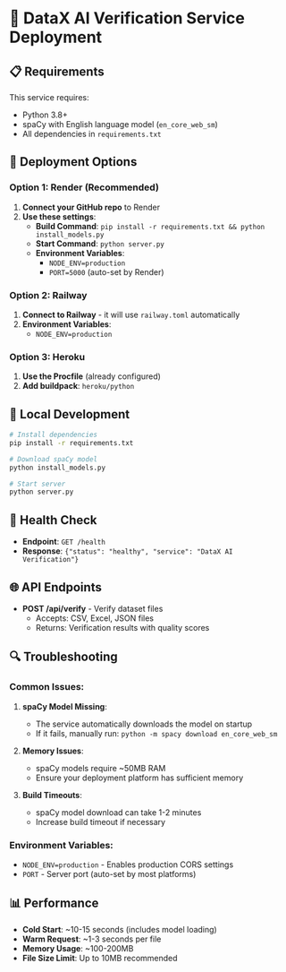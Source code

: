 # 🤖 DataX AI Verification Service Deployment

## 📋 Requirements

This service requires:
- Python 3.8+
- spaCy with English language model (`en_core_web_sm`)
- All dependencies in `requirements.txt`

## 🚀 Deployment Options

### Option 1: Render (Recommended)

1. **Connect your GitHub repo** to Render
2. **Use these settings**:
   - **Build Command**: `pip install -r requirements.txt && python install_models.py`
   - **Start Command**: `python server.py`
   - **Environment Variables**: 
     - `NODE_ENV=production`
     - `PORT=5000` (auto-set by Render)

### Option 2: Railway

1. **Connect to Railway** - it will use `railway.toml` automatically
2. **Environment Variables**:
   - `NODE_ENV=production`

### Option 3: Heroku

1. **Use the Procfile** (already configured)
2. **Add buildpack**: `heroku/python`

## 🔧 Local Development

```bash
# Install dependencies
pip install -r requirements.txt

# Download spaCy model
python install_models.py

# Start server
python server.py
```

## 🏥 Health Check

- **Endpoint**: `GET /health`
- **Response**: `{"status": "healthy", "service": "DataX AI Verification"}`

## 🌐 API Endpoints

- **POST /api/verify** - Verify dataset files
  - Accepts: CSV, Excel, JSON files
  - Returns: Verification results with quality scores

## 🔍 Troubleshooting

### Common Issues:

1. **spaCy Model Missing**:
   - The service automatically downloads the model on startup
   - If it fails, manually run: `python -m spacy download en_core_web_sm`

2. **Memory Issues**:
   - spaCy models require ~50MB RAM
   - Ensure your deployment platform has sufficient memory

3. **Build Timeouts**:
   - spaCy model download can take 1-2 minutes
   - Increase build timeout if necessary

### Environment Variables:

- `NODE_ENV=production` - Enables production CORS settings
- `PORT` - Server port (auto-set by most platforms)

## 📊 Performance

- **Cold Start**: ~10-15 seconds (includes model loading)
- **Warm Request**: ~1-3 seconds per file
- **Memory Usage**: ~100-200MB
- **File Size Limit**: Up to 10MB recommended 
